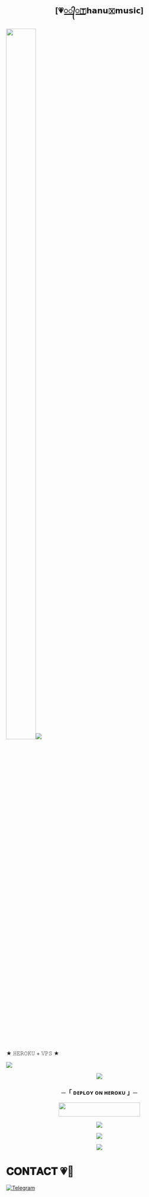 <h2 align="center">
[💗꯭꯭꯭꯭᭄꯭꯭꯭🇹‌𝗵𝗮𝗻𝘂🇽‌𝗺𝘂𝘀𝗶𝗰]

<h3><img  style="align-item" :"center" src="https://telegra.ph/file/1111bac828a1370a67346.jpg" width="80px" height="70%"><img 

<h1 align ="center"><img src="https://readme-typing-svg.herokuapp.com?color=F778A1&width=350&lines=✨+🦋🇹‌𝗵𝗮𝗻𝘂+🇽‌+𝗺𝘂𝘀𝗶𝗰]🖤+🥀"></b></h1>

★ 𝙷𝙴𝚁𝙾𝙺𝚄 + 𝚅𝙿𝚂 ★
</h2>
<img src="https://readme-typing-svg.herokuapp.com?color=FF0000&width=420&lines=♦𝙳𝙴𝙿𝙻𝙾𝚈+𝙾𝙽+𝙷𝙴𝚁𝙾𝙺𝚄♦;♨️+𝙽𝙾+𝙷𝙴𝚁𝙾𝙺𝚄+𝙱𝙰𝙽+𝙸𝚂𝚂𝚄𝙴+𝙰𝙻𝚂𝙾+𝚅𝙿𝚂+𝙳𝙴𝙿𝙻𝙾𝚈+📍+𝙿𝚁𝙴𝚂𝙴𝙽𝚃;🎭+𝙿𝙾𝚆𝙴𝚁𝙳+𝙱𝚈+𝐁𝐓𝐒𝐜𝐡𝐢𝐧𝐧𝐚+🎭">


<p align="center">
  <img src="https://telegra.ph/file/a950dba51f34f48ddbf51.jpg">
</p>

<h3 align="center">
    ─「 ᴅᴇᴩʟᴏʏ ᴏɴ ʜᴇʀᴏᴋᴜ 」─
</h3>

<p align="center"><a href="https://dashboard.heroku.com/new?template=https://github.com/dattudd/Anonxmusic-"> <img src="https://img.shields.io/badge/Deploy%20On%20Heroku-bringle?style=for-the-badge&logo=heroku" width="220" height="38.45"/></a></p>

<p align="center">
  <img src="https://telegra.ph/file/6d45fbcee50a426e395ee.jpg">
</p>

<p align="center">
<a href="https://telegram.me/BTSChinna"><img src="https://img.shields.io/badge/-Support%20Group-blue.svg?style=for-the-badge&logo=Telegram"></a>
</p>

<p align="center">
<a href="https://telegram.me/BTSChinna"><img src="https://img.shields.io/badge/-Support%20Channel-blue.svg?style=for-the-badge&logo=Telegram"></a>
</p>

# 𝐂𝐎𝐍𝐓𝐀𝐂𝐓 💗🥀
<a href="https://t.me/BTSChinna_op"><img title="Telegram" src="https://img.shields.io/badge/ᬃ ⃪ ⷬ ⷡ ⷯ 𝐈𝛕ᷟ‌𝚣⃪ꙴ ⋆‌⃝๛𝐂𝐡𝐢𝐧𝐧𝐚™๛٭》 ✘ ๏𝕡✨-%23000000.svg?&style=for-the-badge&logo=telegram&logoColor=61DAFB"></a>

